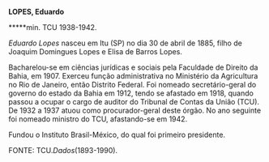 **LOPES, Eduardo**

**\***min. TCU 1938-1942.

*Eduardo Lopes* nasceu em Itu (SP) no dia 30 de abril de 1885, filho de
Joaquim Domingues Lopes e Elisa de Barros Lopes.

Bacharelou-se em ciências jurídicas e sociais pela Faculdade de Direito
da Bahia, em 1907. Exerceu função administrativa no Ministério da
Agricultura no Rio de Janeiro, então Distrito Federal. Foi nomeado
secretário-geral do governo do estado da Bahia em 1912, tendo se
afastado em 1918, quando passou a ocupar o cargo de auditor do Tribunal
de Contas da União (TCU). De 1932 a 1937 atuou como procurador-geral
deste órgão. No ano seguinte foi nomeado ministro do TCU, afastando-se
em 1942.

Fundou o Instituto Brasil-México, do qual foi primeiro presidente.

FONTE: TCU.*Dados*(1893-1990).

 
